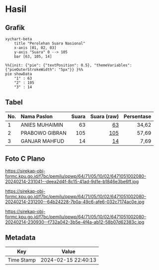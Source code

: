 # Hasil

## Grafik

```mermaid
xychart-beta
    title "Perolehan Suara Nasional"
    x-axis [01, 02, 03]
    y-axis "Suara" 0 --> 105
    bar [63, 105, 14]
```

```mermaid
%%{init: {"pie": {"textPosition": 0.5}, "themeVariables": {"pieOuterStrokeWidth": "5px"}} }%%
pie showData
    "1" : 63
    "2" : 105
    "3" : 14
```

## Tabel

| No. | Nama Paslon    | Suara | Suara (raw) | Persentase |
|:--- |:-------------- | -----:| -----------:| ----------:|
| 1   | ANIES MUHAIMIN | 63    | [63][p-1]   | 34,62      |
| 2   | PRABOWO GIBRAN | 105   | [105][p-2]  | 57,69      |
| 3   | GANJAR MAHFUD  | 14    | [14][p-3]   | 7,69       |


[p-1]: https://github.com/gigit-pemilu/pemilu-2024/blob/main/pilpres/hitung-suara/sub/64-kalimantan-timur/sub/71-kota-balikpapan/sub/05-balikpapan-selatan/sub/1002-sepinggan/sub/080-tps/sub/paslon-1.txt
[p-2]: https://github.com/gigit-pemilu/pemilu-2024/blob/main/pilpres/hitung-suara/sub/64-kalimantan-timur/sub/71-kota-balikpapan/sub/05-balikpapan-selatan/sub/1002-sepinggan/sub/080-tps/sub/paslon-2.txt
[p-3]: https://github.com/gigit-pemilu/pemilu-2024/blob/main/pilpres/hitung-suara/sub/64-kalimantan-timur/sub/71-kota-balikpapan/sub/05-balikpapan-selatan/sub/1002-sepinggan/sub/080-tps/sub/paslon-3.txt

## Foto C Plano

https://sirekap-obj-formc.kpu.go.id/f7bc/pemilu/ppwp/64/71/05/10/02/6471051002080-20240214-231041--deea2d4f-8c15-41ad-9d1e-b1846e3be6ff.jpg

https://sirekap-obj-formc.kpu.go.id/f7bc/pemilu/ppwp/64/71/05/10/02/6471051002080-20240214-231200--64b24228-7b0a-49c6-afe6-032c7174ac0e.jpg

https://sirekap-obj-formc.kpu.go.id/f7bc/pemilu/ppwp/64/71/05/10/02/6471051002080-20240214-230930--f732a042-3b5e-4f4a-ab12-58b07d62383c.jpg


## Metadata

| Key        | Value               |
| ---------- | ------------------- |
| Time Stamp | 2024-02-15 22:40:13 |



